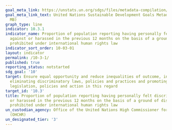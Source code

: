 ```yaml
---
goal_meta_link: https://unstats.un.org/sdgs/files/metadata-compilation/Metadata-Goal-10.pdf
goal_meta_link_text: United Nations Sustainable Development Goals Metadata (PDF 4.0
  MB)
graph_type: line
indicator: 10.3.1
indicator_name: Proportion of population reporting having personally felt discriminated
  against or harassed in the previous 12 months on the basis of a ground of discrimination
  prohibited under international human rights law
indicator_sort_order: 10-03-01
layout: indicator
permalink: /10-3-1/
published: true
reporting_status: notstarted
sdg_goal: '10'
target: Ensure equal opportunity and reduce inequalities of outcome, including by
  eliminating discriminatory laws, policies and practices and promoting appropriate
  legislation, policies and action in this regard
target_id: '10.3'
title: Proportion of population reporting having personally felt discriminated against
  or harassed in the previous 12 months on the basis of a ground of discrimination
  prohibited under international human rights law
un_custodian_agency: Office of the United Nations High Commissioner for Human Rights
  (OHCHR)
un_designated_tier: '3'
---
```

